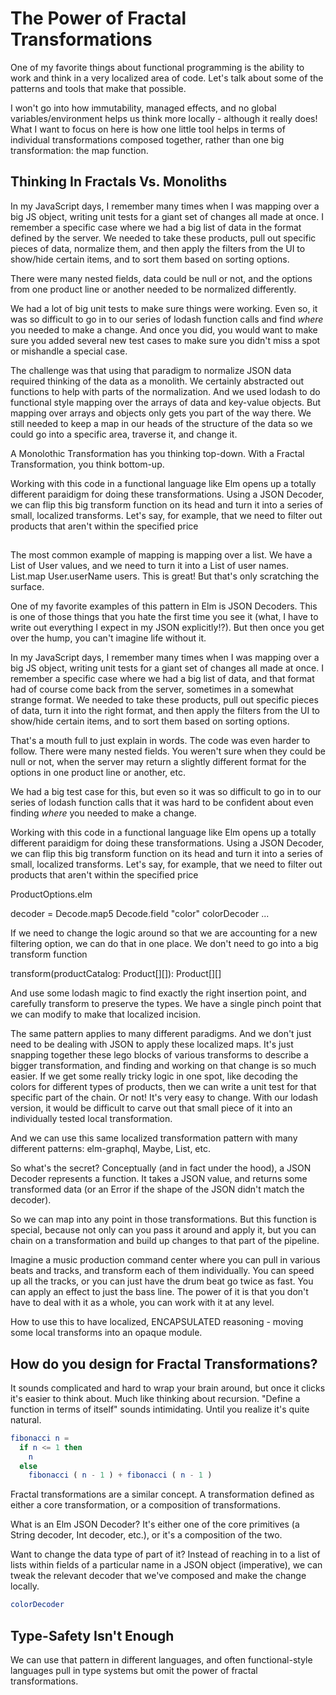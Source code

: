 # The Power of Fractal Transformations

One of my favorite things about functional programming is the ability to work and think in a very localized area of code. Let's talk about some of the patterns and tools that make that possible.

I won't go into how immutability, managed effects, and no global variables/environment helps us think more locally - although it really does! What I want to focus on here is how one little tool helps in terms of individual transformations composed together, rather than one big transformation: the map function.

## Thinking In Fractals Vs. Monoliths

In my JavaScript days, I remember many times when I was mapping over a big JS object, writing unit tests for a giant set of changes all made at once. I remember a specific case where we had a big list of data in the format defined by the server. We needed to take these products, pull out specific pieces of data, normalize them, and then apply the filters from the UI to show/hide certain items, and to sort them based on sorting options.

There were many nested fields, data could be null or not, and the options from one product line or another needed to be normalized differently.

We had a lot of big unit tests to make sure things were working. Even so, it was so difficult to go in to our series of lodash function calls and find _where_ you needed to make a change. And once you did, you would want to make sure you added several new test cases to make sure you didn't miss a spot or mishandle a special case.

The challenge was that using that paradigm to normalize JSON data required thinking of the data as a monolith. We certainly abstracted out functions to help with parts of the normalization. And we used lodash to do functional style mapping over the arrays of data and key-value objects. But mapping over arrays and objects only gets you part of the way there. We still needed to keep a map in our heads of the structure of the data so we could go into a specific area, traverse it, and change it.

A Monolothic Transformation has you thinking top-down. With a Fractal Transformation, you think bottom-up.

Working with this code in a functional language like Elm opens up a totally different paraidigm for doing these transformations. Using a JSON Decoder, we can flip this big transform function on its head and turn it into a series of small, localized transforms. Let's say, for example, that we need to filter out products that aren't within the specified price

##

The most common example of mapping is mapping over a list. We have a List of User values, and we need to turn it into a List of user names. List.map User.userName users. This is great! But that's only scratching the surface.

One of my favorite examples of this pattern in Elm is JSON Decoders. This is one of those things that you hate the first time you see it (what, I have to write out everything I expect in my JSON explicitly!?). But then once you get over the hump, you can't imagine life without it.

In my JavaScript days, I remember many times when I was mapping over a big JS object, writing unit tests for a giant set of changes all made at once. I remember a specific case where we had a big list of data, and that format had of course come back from the server, sometimes in a somewhat strange format. We needed to take these products, pull out specific pieces of data, turn it into the right format, and then apply the filters from the UI to show/hide certain items, and to sort them based on sorting options.

That's a mouth full to just explain in words. The code was even harder to follow. There were many nested fields. You weren't sure when they could be null or not, when the server may return a slightly different format for the options in one product line or another, etc.

We had a big test case for this, but even so it was so difficult to go in to our series of lodash function calls that it was hard to be confident about even finding _where_ you needed to make a change.

Working with this code in a functional language like Elm opens up a totally different paraidigm for doing these transformations. Using a JSON Decoder, we can flip this big transform function on its head and turn it into a series of small, localized transforms. Let's say, for example, that we need to filter out products that aren't within the specified price

ProductOptions.elm

decoder =
Decode.map5
Decode.field "color" colorDecoder ...

If we need to change the logic around so that we are accounting for a new filtering option, we can do that in one place. We don't need to go into a big transform function

transform(productCatalog: Product[][]): Product[][]

And use some lodash magic to find exactly the right insertion point, and carefully transform to preserve the types. We have a single pinch point that we can modify to make that localized incision.

The same pattern applies to many different paradigms. And we don't just need to be dealing with JSON to apply these localized maps. It's just snapping together these lego blocks of various transforms to describe a bigger transformation, and finding and working on that change is so much easier. If we get some really tricky logic in one spot, like decoding the colors for different types of products, then we can write a unit test for that specific part of the chain. Or not! It's very easy to change. With our lodash version, it would be difficult to carve out that small piece of it into an individually tested local transformation.

And we can use this same localized transformation pattern with many different patterns: elm-graphql, Maybe, List, etc.

So what's the secret? Conceptually (and in fact under the hood), a JSON Decoder represents a function. It takes a JSON value, and returns some transformed data (or an Error if the shape of the JSON didn't match the decoder).

So we can map into any point in those transformations. But this function is special, because not only can you pass it around and apply it, but you can chain on a transformation and build up changes to that part of the pipeline.

Imagine a music production command center where you can pull in various beats and tracks, and transform each of them individually. You can speed up all the tracks, or you can just have the drum beat go twice as fast. You can apply an effect to just the bass line. The power of it is that you don't have to deal with it as a whole, you can work with it at any level.

How to use this to have localized, ENCAPSULATED reasoning - moving some local transforms into an opaque module.

## How do you design for Fractal Transformations?

It sounds complicated and hard to wrap your brain around, but once it clicks it's easier to think about. Much like thinking about recursion. "Define a function in terms of itself" sounds intimidating. Until you realize it's quite natural.

```elm
fibonacci n =
  if n <= 1 then
    n
  else
    fibonacci ( n - 1 ) + fibonacci ( n - 1 )
```

Fractal transformations are a similar concept. A transformation defined as either a core transformation, or a composition of transformations.

What is an Elm JSON Decoder? It's either one of the core primitives (a String decoder, Int decoder, etc.), or it's a composition of the two.

Want to change the data type of part of it? Instead of reaching in to a list of lists within fields of a particular name in a JSON object (imperative), we can tweak the relevant decoder that we've composed and make the change locally.

```elm
colorDecoder
```

## Type-Safety Isn't Enough

We can use that pattern in different languages, and often functional-style languages pull in type systems but omit the power of fractal transformations.
